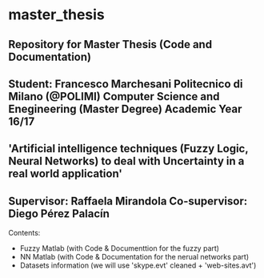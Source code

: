 # master_thesis
Repository for Master Thesis (Code and Documentation)
---
Student: Francesco Marchesani 
Politecnico di Milano (@POLIMI)
Computer Science and Enegineering (Master Degree)
Academic Year 16/17
---
'Artificial intelligence techniques (Fuzzy Logic, Neural Networks) 
to deal with Uncertainty in a real world application'
---
Supervisor: Raffaela Mirandola
Co-supervisor: Diego Pérez Palacín 
---
Contents:
* Fuzzy Matlab (with Code & Documenttion for the fuzzy part)
* NN Matlab (with Code & Documentation for the nerual networks part)
* Datasets information (we will use 'skype.evt' cleaned + 'web-sites.avt')

